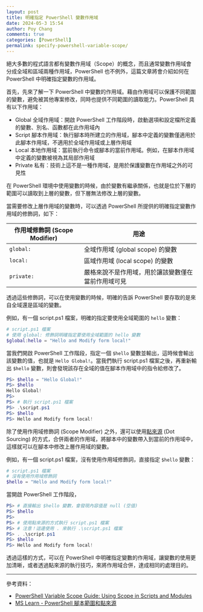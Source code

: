 ```yaml
---
layout: post
title: 明確指定 PowerShell 變數作用域
date: 2024-05-3 15:54
author: Poy Chang
comments: true
categories: [PowerShell]
permalink: specify-powershell-variable-scope/
---
```


絕大多數的程式語言都有變數作用域（Scope）的概念，而且通常變數作用域會分成全域和區域兩種作用域，PowerShell 也不例外，這篇文章將會介紹如何在 PowerShell 中明確指定變數的作用域。

首先，先來了解一下 PowerShell 中變數的作用域。藉由作用域可以保護不同範圍的變數，避免被其他專案修改，同時也提供不同範圍的讀取能力。PowerShell 具有以下作用域：

- Global 全域作用域：開啟 PowerShell 工作階段時，啟動選項和設定檔所定義的變數、別名、函數都在此作用域內
- Script 腳本作用域：執行腳本時所建立的作用域，腳本中定義的變數僅適用於此腳本作用域，不適用於全域作用域或上層作用域
- Local 本地作用域：當前執行命令或腳本的當前作用域。例如，在腳本作用域中定義的變數被視為其局部作用域
- Private 私有：技術上這不是一種作用域，是用於保護變數在作用域之外的可見性

在 PowerShell 環境中使用變數的時候，由於變數有繼承關係，也就是位於下層的範圍可以讀取到上層的變數，但下層無法修改上層的變數。

當需要修改上層作用域的變數時，可以透過 PowerShell 所提供的明確指定變數作用域的修飾詞，如下：

| 作用域修飾詞 (Scope Modifier) | 用途                                           |
| --------------------------- | ---------------------------------------------- |
| `global:`                   | 全域作用域 (global scope) 的變數                 |
| `local:`                    | 區域作用域 (local scope) 的變數                  |
| `private:`                  | 嚴格來說不是作用域，用於讓該變數僅在當前作用域可見 |

透過這些修飾詞，可以在使用變數的時候，明確的告訴 PowerShell 要存取的是來自全域還是區域的變數。

例如，有一個 script.ps1 檔案，明確的指定要使用全域範圍的 `hello` 變數：

```powershell
# script.ps1 檔案
# 使用 global: 修飾詞明確指定要使用全域範圍的 hello 變數
$global:hello = "Hello and Modify form local!"
```

當我們開啟 PowerShell 工作階段，指定一個 `$hello` 變數並輸出，這時候會輸出該變數的值，也就是 `Hello Global!`。當我們執行 script.ps1 檔案之後，再重新輸出 `$hello` 變數，則會發現該存在全域的值在腳本作用域中的指令給修改了。

```powershell
PS> $hello = "Hello Global!"
PS> $hello
Hello Global!
PS>
PS> # 執行 script.ps1 檔案
PS> .\script.ps1
PS> $hello
PS> Hello and Modify form local!
```

除了使用作用域修飾詞 (Scope Modifier) 之外，還可以使用[點來源](https://learn.microsoft.com/zh-tw/powershell/module/microsoft.powershell.core/about/about_scripts?view=powershell-7.4#script-scope-and-dot-sourcing) (Dot Sourcing) 的方式，合併兩者的作用域，將腳本中的變數帶入到當前的作用域中，這樣就可以在腳本中修改上層作用域的變數。

例如，有一個 script.ps1 檔案，沒有使用作用域修飾詞，直接指定 `$hello` 變數：

```powershell
# script.ps1 檔案
# 沒有使用作用域修飾詞
$hello = "Hello and Modify form local!"
```

當開啟 PowerShell 工作階段，

```powershell
PS> # 直接輸出 $hello 變數，會發現內容值是 null (空值)
PS> $hello
PS>
PS> # 使用點來源的方式執行 script.ps1 檔案
PS> # 注意！這邊使用 . 來執行 .\script.ps1 檔案
PS> . .\script.ps1
PS> $hello
PS> Hello and Modify form local!
```

透過這樣的方式，可以在 PowerShell 中明確指定變數的作用域，讓變數的使用更加清晰，或者透過點來源的執行技巧，來將作用域合併，達成相同的處理目的。

---

參考資料：

* [PowerShell Variable Scope Guide: Using Scope in Scripts and Modules](https://www.varonis.com/blog/powershell-variable-scope)
* [MS Learn - PowerShell 腳本範圍和點來源](https://learn.microsoft.com/zh-tw/powershell/module/microsoft.powershell.core/about/about_scripts?view=powershell-7.4#script-scope-and-dot-sourcing?WT.mc_id=DT-MVP-5003022)
